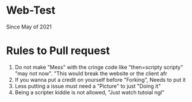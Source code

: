 # Web-Test

Since May of 2021

# Rules to Pull request

1. Do not make "Mess" with the cringe code like "then=scripty scripty" "may not now". "This would break the website or the client afr
2. If you wanna put a credit on yourself before "Forking", Needs to put it
3. Less putting a issue must need a "Picture" to just "Doing it"
4. Being a scripter kiddie is not allowed, "Just watch tutoial ngl"
